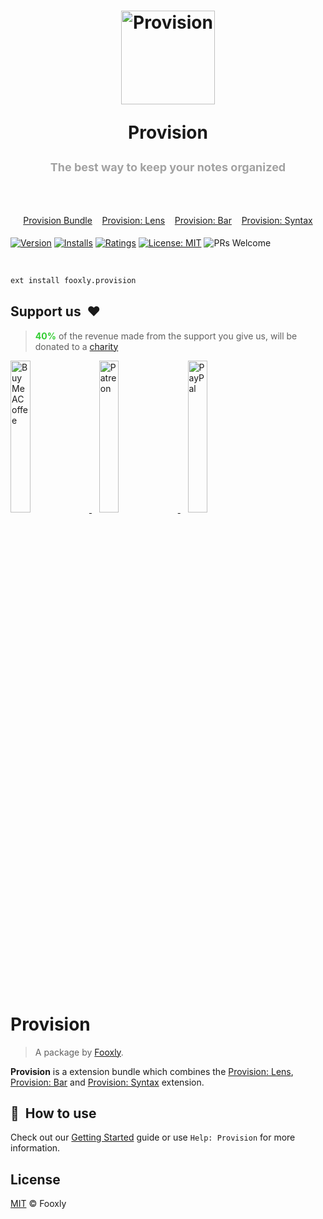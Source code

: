 <h1 align="center">
  <p align="center">
    <a title="Provision" href="https://marketplace.visualstudio.com/items?itemName=fooxly.provision">
      <img src="https://developer.fooxly.com/provision/assets/images/icon.png" alt="Provision" height="150" />
    </a>
  </p>
  <p>Provision</p>
  <p style="color: #A2A2A2; font-size: 18px;">The best way to keep your notes organized</p>
  <br>
  <p style="color: #3366BB; font-size: 14px; font-weight: normal;">
    <a href="https://marketplace.visualstudio.com/items?itemName=fooxly.provision">Provision Bundle</a>&nbsp;&nbsp;&nbsp;
    <a href="https://marketplace.visualstudio.com/items?itemName=fooxly.provision-lens">Provision: Lens</a>&nbsp;&nbsp;&nbsp;
    <a href="https://marketplace.visualstudio.com/items?itemName=fooxly.provision-bar">Provision: Bar</a>&nbsp;&nbsp;&nbsp;
    <a href="https://marketplace.visualstudio.com/items?itemName=fooxly.provision-syntax">Provision: Syntax</a>
  </p>
</h1>

[![Version](https://vsmarketplacebadge.apphb.com/version-short/fooxly.provision.svg)](https://marketplace.visualstudio.com/items?itemName=fooxly.provision)
[![Installs](https://vsmarketplacebadge.apphb.com/installs-short/fooxly.provision.svg)](https://marketplace.visualstudio.com/items?itemName=fooxly.provision)
[![Ratings](https://vsmarketplacebadge.apphb.com/rating-short/fooxly.provision.svg)](https://marketplace.visualstudio.com/items?itemName=fooxly.provision)
[![License: MIT](https://img.shields.io/badge/License-MIT-brightgreen.svg)](https://github.com/Fooxly/vscode-provision/blob/master/LICENSE)
![PRs Welcome](https://img.shields.io/badge/PRs-welcome-brightgreen.svg)

<br />

```sh
ext install fooxly.provision
```

## Support us &nbsp;❤

> <span style="color:#32CD32">**40%**</span> of the revenue made from the support you give us, will be donated to a [charity](https://teamtrees.org)

<p>
  <a title="BuyMeACoffee" href="https://www.buymeacoffee.com/fooxly">
    <img src="https://developer.fooxly.com/general/assets/images/buymeacoffee.png" alt="BuyMeACoffee" width="25%" style="max-width: 180px" />
  </a>&nbsp;&nbsp;
  <a title="Patreon" href="https://www.patreon.com/fooxly">
    <img src="https://developer.fooxly.com/general/assets/images/patreon.png" alt="Patreon" width="25%" style="max-width: 180px"/>
  </a>&nbsp;&nbsp;
  <a title="PayPal" href="https://www.paypal.com/cgi-bin/webscr?cmd=_s-xclick&hosted_button_id=3GEYSYZFXV9GE">
    <img src="https://developer.fooxly.com/general/assets/images/paypal.png" alt="PayPal" width="25%" style="max-width: 180px" />
  </a>
</p>

<br/>

# Provision

> A package by [Fooxly](https://www.fooxly.com).

**Provision** is a extension bundle which combines the [Provision: Lens](https://marketplace.visualstudio.com/items?itemName=fooxly.provision-lens), [Provision: Bar](https://marketplace.visualstudio.com/items?itemName=fooxly.provision-bar) and [Provision: Syntax](https://marketplace.visualstudio.com/items?itemName=fooxly.provision-syntax) extension.

## 📙 &nbsp;How to use

Check out our [Getting Started]("https://developer.fooxly.com/extensions/provision/guide") guide or use `Help: Provision` for more information.

## License

[MIT](https://github.com/Fooxly/vscode-provision-bar/blob/master/LICENSE) &copy; Fooxly
